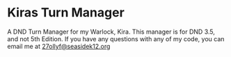 # Kiras Turn Manager
 A DND Turn Manager for my Warlock, Kira. This manager is for DND 3.5, and not 5th Edition. If you have any questions with any of my code, you can email me at 27ollyf@seasidek12.org
